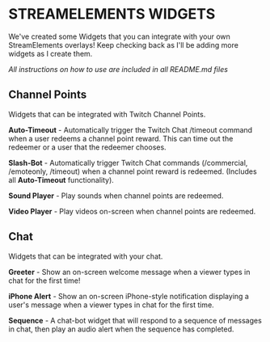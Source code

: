 # STREAMELEMENTS WIDGETS
We've created some Widgets that you can integrate with your own StreamElements overlays! Keep checking back as I'll be adding more widgets as I create them.

*All instructions on how to use are included in all README.md files*

## Channel Points
Widgets that can be integrated with Twitch Channel Points.

**Auto-Timeout** - Automatically trigger the Twitch Chat /timeout command when a user redeems a channel point reward. This can time out the redeemer or a user that the redeemer chooses.

**Slash-Bot** - Automatically trigger Twitch Chat commands (/commercial, /emoteonly, /timeout) when a channel point reward is redeemed. (Includes all **Auto-Timeout** functionality).

**Sound Player** - Play sounds when channel points are redeemed.

**Video Player** - Play videos on-screen when channel points are redeemed.

## Chat
Widgets that can be integrated with your chat.

**Greeter** - Show an on-screen welcome message when a viewer types in chat for the first time!

**iPhone Alert** - Show an on-screen iPhone-style notification displaying a user's message when a viewer types in chat for the first time.

**Sequence** - A chat-bot widget that will respond to a sequence of messages in chat, then play an audio alert when the sequence has completed.

